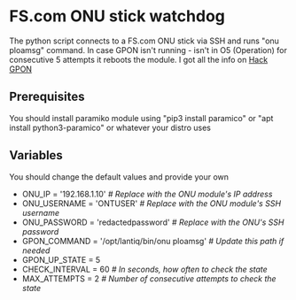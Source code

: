 # FS.com ONU stick watchdog

The python script connects to a FS.com ONU stick via SSH and runs "onu ploamsg" command. In case GPON isn't running - isn't in O5 (Operation) for consecutive 5 attempts it reboots the module.
I got all the info on [Hack GPON](https://hack-gpon.org/ont-fs-com-gpon-onu-stick-with-mac/)


## Prerequisites
You should install paramiko module using "pip3 install paramico" or "apt install python3-paramico" or whatever your distro uses


## Variables
You should change the default values and provide your own

- ONU_IP = '192.168.1.10'  *# Replace with the ONU module's IP address*
- ONU_USERNAME = 'ONTUSER'  *# Replace with the ONU module's SSH username*
- ONU_PASSWORD = 'redactedpassword'  *# Replace with the ONU's SSH password*
- GPON_COMMAND = '/opt/lantiq/bin/onu ploamsg'  *# Update this path if needed*
- GPON_UP_STATE = 5
- CHECK_INTERVAL = 60  *# In seconds, how often to check the state*
- MAX_ATTEMPTS = 2  *# Number of consecutive attempts to check the state*
